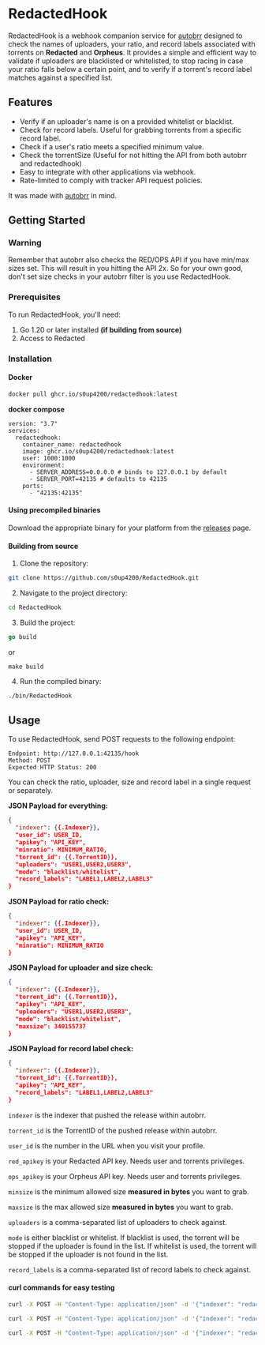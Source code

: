 # RedactedHook

RedactedHook is a webhook companion service for [autobrr](https://github.com/autobrr/autobrr) designed to check the names of uploaders, your ratio, and record labels associated with torrents on **Redacted** and **Orpheus**. It provides a simple and efficient way to validate if uploaders are blacklisted or whitelisted, to stop racing in case your ratio falls below a certain point, and to verify if a torrent's record label matches against a specified list.

## Features

- Verify if an uploader's name is on a provided whitelist or blacklist.
- Check for record labels. Useful for grabbing torrents from a specific record label.
- Check if a user's ratio meets a specified minimum value.
- Check the torrentSize (Useful for not hitting the API from both autobrr and redactedhook)
- Easy to integrate with other applications via webhook.
- Rate-limited to comply with tracker API request policies.

It was made with [autobrr](https://github.com/autobrr/autobrr) in mind.

## Getting Started

### Warning

Remember that autobrr also checks the RED/OPS API if you have min/max sizes set. This will result in you hitting the API 2x.
So for your own good, don't set size checks in your autobrr filter is you use RedactedHook.

### Prerequisites

To run RedactedHook, you'll need:

1. Go 1.20 or later installed **(if building from source)**
2. Access to Redacted

### Installation

#### Docker

```bash
docker pull ghcr.io/s0up4200/redactedhook:latest
```

**docker compose**

```docker
version: "3.7"
services:
  redactedhook:
    container_name: redactedhook
    image: ghcr.io/s0up4200/redactedhook:latest
    user: 1000:1000
    environment:
      - SERVER_ADDRESS=0.0.0.0 # binds to 127.0.0.1 by default
      - SERVER_PORT=42135 # defaults to 42135
    ports:
      - "42135:42135"
```

#### Using precompiled binaries

Download the appropriate binary for your platform from the [releases](https://github.com/s0up4200/RedactedHook/releases/latest) page.

#### Building from source

1. Clone the repository:

```bash
git clone https://github.com/s0up4200/RedactedHook.git
```

2. Navigate to the project directory:

```bash
cd RedactedHook
```
3. Build the project:

```go
go build
```
or
```shell
make build
```

4. Run the compiled binary:

```bash
./bin/RedactedHook
```

## Usage

To use RedactedHook, send POST requests to the following endpoint:

    Endpoint: http://127.0.0.1:42135/hook
    Method: POST
    Expected HTTP Status: 200

You can check the ratio, uploader, size and record label in a single request or separately.

**JSON Payload for everything:**

```json
{
  "indexer": {{.Indexer}},
  "user_id": USER_ID,
  "apikey": "API_KEY",
  "minratio": MINIMUM_RATIO,
  "torrent_id": {{.TorrentID}},
  "uploaders": "USER1,USER2,USER3",
  "mode": "blacklist/whitelist",
  "record_labels": "LABEL1,LABEL2,LABEL3"
}
```

**JSON Payload for ratio check:**

```json
{
  "indexer": {{.Indexer}},
  "user_id": USER_ID,
  "apikey": "API_KEY",
  "minratio": MINIMUM_RATIO
}
```

**JSON Payload for uploader and size check:**

```json
{
  "indexer": {{.Indexer}},
  "torrent_id": {{.TorrentID}},
  "apikey": "API_KEY",
  "uploaders": "USER1,USER2,USER3",
  "mode": "blacklist/whitelist",
  "maxsize": 340155737
}
```

**JSON Payload for record label check:**

```json
{
  "indexer": {{.Indexer}},
  "torrent_id": {{.TorrentID}},
  "apikey": "API_KEY",
  "record_labels": "LABEL1,LABEL2,LABEL3"
}
```
`indexer` is the indexer that pushed the release within autobrr.

`torrent_id` is the TorrentID of the pushed release within autobrr.

`user_id` is the number in the URL when you visit your profile.

`red_apikey` is your Redacted API key. Needs user and torrents privileges.

`ops_apikey` is your Orpheus API key. Needs user and torrents privileges.

`minsize` is the minimum allowed size **measured in bytes** you want to grab.

`maxsize` is the max allowed size **measured in bytes** you want to grab.

`uploaders` is a comma-separated list of uploaders to check against.

`mode` is either blacklist or whitelist. If blacklist is used, the torrent will be stopped if the uploader is found in the list. If whitelist is used, the torrent will be stopped if the uploader is not found in the list.

`record_labels` is a comma-separated list of record labels to check against.

#### curl commands for easy testing

```bash
curl -X POST -H "Content-Type: application/json" -d '{"indexer": "redacted", "user_id": 3855, "red_apikey": "e1be0c8f.6a1d6f89de6e9f6a61e6edcbb6a3a32d", "ops_apikey": "e1be0c8f.6a1d6f89de6e9f6a61e6edcbb6a3a32d", "minratio": 1.0}' http://127.0.0.1:42135/hook
```
```bash
curl -X POST -H "Content-Type: application/json" -d '{"indexer": "redacted", "torrent_id": 3931392, "red_apikey": "e1be0c8f.6a1d6f89de6e9f6a61e6edcbb6a3a32d", "ops_apikey": "e1be0c8f.6a1d6f89de6e9f6a61e6edcbb6a3a32d", "mode": "blacklist", "uploaders": "blacklisted_user1,blacklisted_user2,blacklisted_user3"}' http://127.0.0.1:42135/hook
```

```bash
curl -X POST -H "Content-Type: application/json" -d '{"indexer": "redacted", "torrent_id": 3931392, "red_apikey": "e1be0c8f.6a1d6f89de6e9f6a61e6edcbb6a3a32d", "ops_apikey": "e1be0c8f.6a1d6f89de6e9f6a61e6edcbb6a3a32d", "maxsize": 340155737}' http://127.0.0.1:42135/hook
```